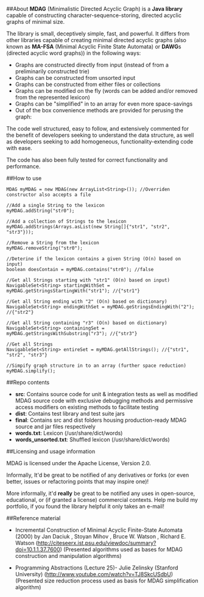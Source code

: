 ##About
**MDAG** (Minimalistic Directed Acyclic Graph) is a **Java library** capable of constructing character-sequence-storing, directed acyclic graphs of minimal size.

The library is small, deceptively simple, fast, and powerful. It differs from other libraries capable of creating minimal directed acyclic graphs
(also known as **MA-FSA** (Minimal Acyclic Finite State Automata) or **DAWG**s (directed acyclic word graphs)) in the following ways:

- Graphs are constructed directly from input (instead of from a preliminarily constructed trie)
- Graphs can be constructed from unsorted input
- Graphs can be constructed from either files or collections
- Graphs can be modified on the fly (words can be added and/or removed from the represented lexicon)
- Graphs can be "simplified" in to an array for even more space-savings
- Out of the box convenience methods are provided for perusing the graph:

The code well structured, easy to follow, and extensively commented for the
benefit of developers seeking to understand the data structure, as well as
developers seeking to add homogeneous, functionality-extending code with ease.

The code has also been fully tested for correct functionality and performance.

##How to use

    MDAG myMDAG = new MDAG(new ArrayList<String>()); //Overriden constructor also accepts a file
    
    //Add a single String to the lexicon
    myMDAG.addString("str0");
    
    //Add a collection of Strings to the lexicon
    myMDAG.addStrings(Arrays.asList(new String[]{"str1", "str2", "str3"}));
    
    //Remove a String from the lexicon
    myMDAG.removeString("str0");
    
    //Deterine if the lexicon contains a given String (O(n) based on input)
    boolean doesContain = myMDAG.contains("str0"); //false
    
    //Get all Strings starting with "str1" (O(n) based on input)
    NavigableSet<String> startingWithSet = myMDAG.getStringsStartingWith("str1"); //{"str1"}

    //Get all String ending with "2" (O(n) based on dictionary)
    NavigableSet<String> endingWithSet = myMDAG.geStringsEndingWith("2"); //{"str2"}
    
    //Get all String containing "r3" (O(n) based on dictionary)
    NavigableSet<String> containingSet = myMDAG.getStringsWithSubstring("r3"); //{"str3"}
    
    //Get all Strings
    NavigableSet<String> entireSet = myMDAG.getAllStrings(); //{"str1", "str2", "str3"}
    
    //Simpify graph structure in to an array (further space reduction)
    myMDAG.simplify();
    
##Repo contents
- **src**: Contains source code for unit & integration tests as well as modified MDAG source code with exclusive debugging methods and permissive access modifiers on existing methods to facilitate testing
- **dist**: Contains test library and test suite jars
- **final**: Contains src and dist folders housing production-ready MDAG source and jar files respectively
- **words.txt**: Lexicon (/usr/share/dict/words)
- **words_unsorted.txt**: Shuffled lexicon (/usr/share/dict/words)

##Licensing and usage information

MDAG is licensed under the Apache License, Version 2.0.

Informally, It'd be great to be notified of any derivatives or forks (or even better, issues or refactoring points that may inspire one)!

More informally, it'd **really** be great to be notified any uses in open-source, educational, or (if granted a license) commercial contexts.
Help me build my portfolio, if you found the library helpful it only takes an e-mail!

##Reference material

- Incremental Construction of Minimal Acyclic Finite-State Automata (2000) by Jan Daciuk , Stoyan Mihov , Bruce W. Watson , Richard E. Watson
  (http://citeseerx.ist.psu.edu/viewdoc/summary?doi=10.1.1.37.7600)
  (Presented algorithms used as bases for MDAG construction and manipulation algorithms)
  
- Programming Abstractions (Lecture 25)- Julie Zelinsky (Stanford University)
  (http://www.youtube.com/watch?v=TJ8SkcUSdbU)
  (Presented size reduction process used as basis for MDAG simplification algorithm)

